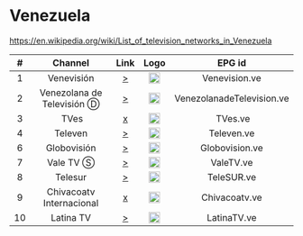 <h1>Venezuela</h1>

https://en.wikipedia.org/wiki/List_of_television_networks_in_Venezuela

| #   | Channel         | Link  | Logo | EPG id |
|:---:|:---------------:|:-----:|:----:|:------:|
| 1   | Venevisión      | [>](https://venevision.akamaized.net/hls/live/2098814/VENEVISION/master.m3u8) | <img height="20" src="https://upload.wikimedia.org/wikipedia/commons/thumb/0/0a/Logotipo_de_Venevisi%C3%B3n.svg/641px-Logotipo_de_Venevisi%C3%B3n.svg.png"/> | Venevision.ve |
| 2   | Venezolana de Televisión Ⓓ | [>](https://www.dailymotion.com/embed/video/x828i6j) | <img height="20" src="https://upload.wikimedia.org/wikipedia/commons/thumb/4/42/Venezolana_de_Televisi%C3%B3n_2018.svg/640px-Venezolana_de_Televisi%C3%B3n_2018.svg.png"/> | VenezolanadeTelevision.ve |
| 3   | TVes            | [x](https://ls.tves.gob.ve/hls/tves.m3u8) | <img height="20" src="https://i.imgur.com/QX5DVUB.png"/> | TVes.ve |
| 4   | Televen         | [>](https://setp-televen-ssai-mslv4-open.akamaized.net/hls/live/2107128/televen/index.m3u8) | <img height="20" src="https://upload.wikimedia.org/wikipedia/commons/c/c0/Televen_logo.PNG"/> | Televen.ve |
| 6   | Globovisión     | [>](https://vcp5.myplaytv.com/globovision/globovision/playlist.m3u8) | <img height="20" src="https://upload.wikimedia.org/wikipedia/en/4/47/Globovisi%C3%B3n_logo_2013.png"/> | Globovision.ve |
| 7   | Vale TV Ⓢ       | [>](https://vcp2.myplaytv.com/valetv/valetv/playlist.m3u8) | <img height="20" src="https://upload.wikimedia.org/wikipedia/commons/9/98/Logo_de_VALE_TV.png"/> | ValeTV.ve |
| 8   | Telesur         | [>](https://raw.githubusercontent.com/BellezaEmporium/IPTV_Exception/master/channels/ve/telesur.m3u8) | <img height="20" src="https://upload.wikimedia.org/wikipedia/commons/8/82/TeleSUR.png"/> | TeleSUR.ve |
| 9   | Chivacoatv Internacional | [x](https://glb.bozztv.com/glb/ssh101/1234chivacoa/index.m3u8) | <img height="20" src="https://i.imgur.com/9rbwZFY.png"/> | Chivacoatv.ve |
| 10  | Latina TV       | [>](https://streamtv.latinamedios.com:3413/live/latinatvlive.m3u8) | <img height="20" src="https://intervenhosting.net/roku/latinatv/poster209.png"> | LatinaTV.ve |
